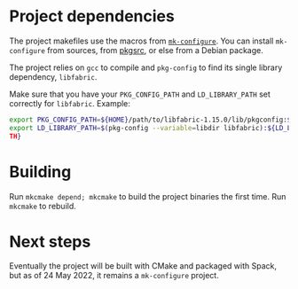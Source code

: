 # Project dependencies 

The project makefiles use the macros from
[`mk-configure`](https://github.com/cheusov/mk-configure).  You can
install `mk-configure` from sources, from [pkgsrc](https://pkgsrc.org/),
or else from a Debian package.

The project relies on `gcc` to compile and `pkg-config` to find its
single library dependency, `libfabric`.

Make sure that you have your
`PKG_CONFIG_PATH` and `LD_LIBRARY_PATH` set correctly for `libfabric`.
Example:

```sh
export PKG_CONFIG_PATH=${HOME}/path/to/libfabric-1.15.0/lib/pkgconfig:${PKG_CONFIG_PATH}
export LD_LIBRARY_PATH=$(pkg-config --variable=libdir libfabric):${LD_LIBRARY_PA
TH}
```

# Building

Run `mkcmake depend; mkcmake` to build the project binaries the first
time.  Run `mkcmake` to rebuild.

# Next steps

Eventually the project will be built with CMake and packaged with Spack,
but as of 24 May 2022, it remains a `mk-configure` project.
